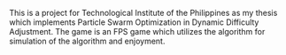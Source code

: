 This is a project for Technological Institute of the Philippines as my thesis which implements Particle Swarm Optimization in Dynamic Difficulty Adjustment. The game is an FPS game which utilizes the algorithm for simulation of the algorithm and enjoyment.
